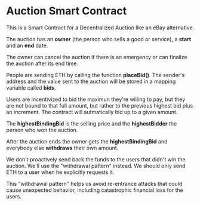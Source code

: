 # Auction Smart Contract

This is a Smart Contract for a Decentralized Auction like an eBay alternative.

The auction has an **owner** (the person who sells a good or service), a **start** and an **end** date.

The owner can cancel the auction if there is an emergency or can finalize the auction after its end time.

People are sending ETH by calling the function **placeBid()**. The sender's address and the value sent to the auction will be stored in a mapping variable called **bids**.

Users are incentivized to bid the maximun they're willing to pay, but they are not bound to that full amount, but rather to the previous highest bid plus an increment. The contract will autmatically bid up to a given amount.

The **highestBindingBid** is the selling price and the **highestBidder** the person who won the auction.

After the auction ends the owner gets the **highestBindingBid** and everybody else **withdraws** their own amount.

We don't proactively send back the funds to the users that didn't win the auction. We'll use the "withdrawal pattern" instead. We should only send ETH to a user when he explicitly requests it.

This "withdrawal pattern" helps us avoid re-entrance attacks that could cause unexpected behavior, including catastrophic financial loss for the users.
